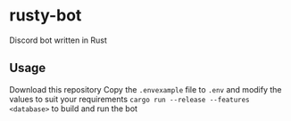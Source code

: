 # rusty-bot
Discord bot written in Rust


## Usage
Download this repository
Copy the `.envexample` file to `.env` and modify the values to suit your requirements
`cargo run --release --features <database>` to build and run the bot